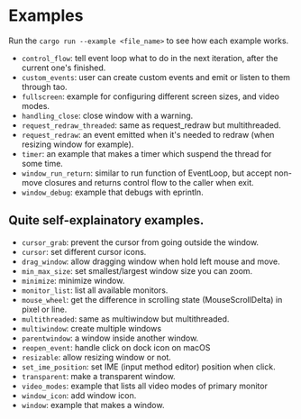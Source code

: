 # Examples

Run the `cargo run --example <file_name>` to see how each example works.

- `control_flow`: tell event loop what to do in the next iteration, after the current one's finished.
- `custom_events`: user can create custom events and emit or listen to them through tao.
- `fullscreen`: example for configuring different screen sizes, and video modes.
- `handling_close`: close window with a warning.
- `request_redraw_threaded`: same as request_redraw but multithreaded.
- `request_redraw`: an event emitted when it's needed to redraw (when resizing window for example).
- `timer`: an example that makes a timer which suspend the thread for some time.
- `window_run_return`: similar to run function of EventLoop, but accept non-move closures and returns control flow to the caller when exit.
- `window_debug`: example that debugs with eprintln.

## Quite self-explainatory examples.

- `cursor_grab`: prevent the cursor from going outside the window.
- `cursor`: set different cursor icons.
- `drag_window`: allow dragging window when hold left mouse and move.
- `min_max_size`: set smallest/largest window size you can zoom.
- `minimize`: minimize window.
- `monitor_list`: list all available monitors.
- `mouse_wheel`: get the difference in scrolling state (MouseScrollDelta) in pixel or line.
- `multithreaded`: same as multiwindow but multithreaded.
- `multiwindow`: create multiple windows
- `parentwindow`: a window inside another window.
- `reopen_event`: handle click on dock icon on macOS
- `resizable`: allow resizing window or not.
- `set_ime_position`: set IME (input method editor) position when click.
- `transparent`: make a transparent window.
- `video_modes`: example that lists all video modes of primary monitor
- `window_icon`: add window icon.
- `window`: example that makes a window.
